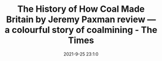 ---
"title": "The History of How Coal Made Britain by Jeremy Paxman review — a colourful story of coalmining - The Times"
"date": "2021-9-25 23:1:0"
"feed_name": "GOOGLENEWSMINING"
"feed_website": "https://news.google.com/search?q=mining%2Bincident&hl=en-US&gl=US&ceid=US:en"
"feed_rss": "https://news.google.com/rss/search?q=mining%2Bincident&hl=en-US&gl=US&ceid=US:en"
"link": "https://www.thetimes.co.uk/article/the-history-of-how-coal-made-britain-by-jeremy-paxman-review-a-colourful-story-of-coalmining-5tm3dxmnp"
"file": "_posts/2021-1-1-6867e108df89aa33999612f7a6d7fb5077e58124.md"
"accident": "0"
"drilling": "0"
"dead": "0"
"injured": "0"
"where": "unknown site"
---